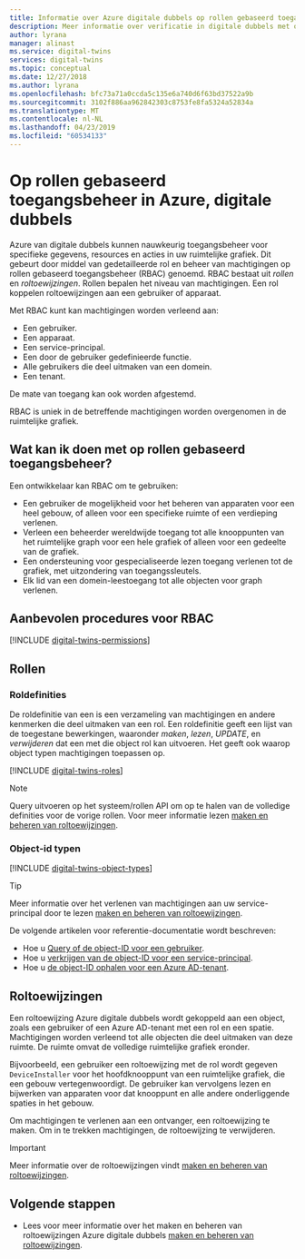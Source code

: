 ```yaml
---
title: Informatie over Azure digitale dubbels op rollen gebaseerd toegangsbeheer | Microsoft Docs
description: Meer informatie over verificatie in digitale dubbels met op rollen gebaseerd toegangsbeheer.
author: lyrana
manager: alinast
ms.service: digital-twins
services: digital-twins
ms.topic: conceptual
ms.date: 12/27/2018
ms.author: lyrana
ms.openlocfilehash: bfc73a71a0ccda5c135e6a740d6f63bd37522a9b
ms.sourcegitcommit: 3102f886aa962842303c8753fe8fa5324a52834a
ms.translationtype: MT
ms.contentlocale: nl-NL
ms.lasthandoff: 04/23/2019
ms.locfileid: "60534133"
---
```

# <a name="role-based-access-control-in-azure-digital-twins"></a>Op rollen gebaseerd toegangsbeheer in Azure, digitale dubbels

Azure van digitale dubbels kunnen nauwkeurig toegangsbeheer voor specifieke gegevens, resources en acties in uw ruimtelijke grafiek. Dit gebeurt door middel van gedetailleerde rol en beheer van machtigingen op rollen gebaseerd toegangsbeheer (RBAC) genoemd. RBAC bestaat uit _rollen_ en _roltoewijzingen_. Rollen bepalen het niveau van machtigingen. Een rol koppelen roltoewijzingen aan een gebruiker of apparaat.

Met RBAC kunt kan machtigingen worden verleend aan:

- Een gebruiker.
- Een apparaat.
- Een service-principal.
- Een door de gebruiker gedefinieerde functie.
- Alle gebruikers die deel uitmaken van een domein.
- Een tenant.

De mate van toegang kan ook worden afgestemd.

RBAC is uniek in de betreffende machtigingen worden overgenomen in de ruimtelijke grafiek.

## <a name="what-can-i-do-with-rbac"></a>Wat kan ik doen met op rollen gebaseerd toegangsbeheer?

Een ontwikkelaar kan RBAC om te gebruiken:

- Een gebruiker de mogelijkheid voor het beheren van apparaten voor een heel gebouw, of alleen voor een specifieke ruimte of een verdieping verlenen.
- Verleen een beheerder wereldwijde toegang tot alle knooppunten van het ruimtelijke graph voor een hele grafiek of alleen voor een gedeelte van de grafiek.
- Een ondersteuning voor gespecialiseerde lezen toegang verlenen tot de grafiek, met uitzondering van toegangssleutels.
- Elk lid van een domein-leestoegang tot alle objecten voor graph verlenen.

## <a name="rbac-best-practices"></a>Aanbevolen procedures voor RBAC

[!INCLUDE [digital-twins-permissions](../../includes/digital-twins-rbac-best-practices.md)]

## <a name="roles"></a>Rollen

### <a name="role-definitions"></a>Roldefinities

De roldefinitie van een is een verzameling van machtigingen en andere kenmerken die deel uitmaken van een rol. Een roldefinitie geeft een lijst van de toegestane bewerkingen, waaronder *maken*, *lezen*, *UPDATE*, en *verwijderen* dat een met die object rol kan uitvoeren. Het geeft ook waarop object typen machtigingen toepassen op.

[!INCLUDE [digital-twins-roles](../../includes/digital-twins-roles.md)]

>[!NOTE]
> Query uitvoeren op het systeem/rollen API om op te halen van de volledige definities voor de vorige rollen.
> Voor meer informatie lezen [maken en beheren van roltoewijzingen](./security-create-manage-role-assignments.md#all).

### <a name="object-identifier-types"></a>Object-id typen

[!INCLUDE [digital-twins-object-types](../../includes/digital-twins-object-id-types.md)]

>[!TIP]
> Meer informatie over het verlenen van machtigingen aan uw service-principal door te lezen [maken en beheren van roltoewijzingen](./security-create-manage-role-assignments.md#grant).

De volgende artikelen voor referentie-documentatie wordt beschreven:

- Hoe u [Query of de object-ID voor een gebruiker](https://docs.microsoft.com/powershell/module/azuread/get-azureaduser?view=azureadps-2.0).
- Hoe u [verkrijgen van de object-ID voor een service-principal](https://docs.microsoft.com/powershell/module/az.resources/get-azadserviceprincipal).
- Hoe u [de object-ID ophalen voor een Azure AD-tenant](../active-directory/develop/quickstart-create-new-tenant.md).

## <a name="role-assignments"></a>Roltoewijzingen

Een roltoewijzing Azure digitale dubbels wordt gekoppeld aan een object, zoals een gebruiker of een Azure AD-tenant met een rol en een spatie. Machtigingen worden verleend tot alle objecten die deel uitmaken van deze ruimte. De ruimte omvat de volledige ruimtelijke grafiek eronder.

Bijvoorbeeld, een gebruiker een roltoewijzing met de rol wordt gegeven `DeviceInstaller` voor het hoofdknooppunt van een ruimtelijke grafiek, die een gebouw vertegenwoordigt. De gebruiker kan vervolgens lezen en bijwerken van apparaten voor dat knooppunt en alle andere onderliggende spaties in het gebouw.

Om machtigingen te verlenen aan een ontvanger, een roltoewijzing te maken. Om in te trekken machtigingen, de roltoewijzing te verwijderen.

>[!IMPORTANT]
> Meer informatie over de roltoewijzingen vindt [maken en beheren van roltoewijzingen](./security-create-manage-role-assignments.md).

## <a name="next-steps"></a>Volgende stappen

- Lees voor meer informatie over het maken en beheren van roltoewijzingen Azure digitale dubbels [maken en beheren van roltoewijzingen](./security-create-manage-role-assignments.md).

